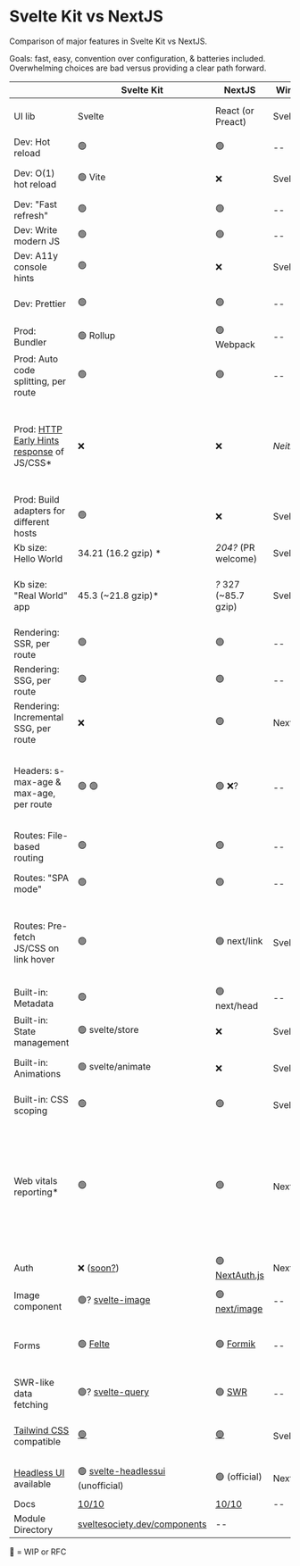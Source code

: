 # Svelte Kit vs NextJS

Comparison of major features in Svelte Kit vs NextJS.

Goals: fast, easy, convention over configuration, & batteries included.
Overwhelming choices are bad versus providing a clear path forward.

|                                                                                                 | Svelte Kit                                                                                              | NextJS                                                            | Winner    | Notes                                                                                                                                                                                                                                                                                                                                                             |
| ----------------------------------------------------------------------------------------------- | ------------------------------------------------------------------------------------------------------- | ----------------------------------------------------------------- | --------- | ----------------------------------------------------------------------------------------------------------------------------------------------------------------------------------------------------------------------------------------------------------------------------------------------------------------------------------------------------------------- |
| UI lib                                                                                          | Svelte                                                                                                  | React (or Preact)                                                 | SvelteKit | Svelte offers faster, more minimal DOM updates & smaller Kb client size.                                                                                                                                                                                                                                                                                          |
| Dev: Hot reload                                                                                 | 🟢                                                                                                      | 🟢                                                                | --        | I.e. Auto reload on file save.                                                                                                                                                                                                                                                                                                                                    |
| Dev: O(1) hot reload                                                                            | 🟢 Vite                                                                                                 | ❌                                                                | SvelteKit | I.e. Processes only the changed files. Fast even in big projects.                                                                                                                                                                                                                                                                                                 |
| Dev: "Fast refresh"                                                                             | 🟢                                                                                                      | 🟢                                                                | --        | I.e. UI state preserved across reloads.                                                                                                                                                                                                                                                                                                                           |
| Dev: Write modern JS                                                                            | 🟢                                                                                                      | 🟢                                                                | --        | Svelte compiler processes it. NextJS uses Babel for this.                                                                                                                                                                                                                                                                                                         |
| Dev: A11y console hints                                                                         | 🟢                                                                                                      | ❌                                                                | SvelteKit |                                                                                                                                                                                                                                                                                                                                                                   |
| Dev: Prettier                                                                                   | 🟢                                                                                                      | 🟢                                                                | --        | For `.svelte` or `.jsx` files. For SvelteKit, install `Svelte for VSCode` extension.                                                                                                                                                                                                                                                                              |
| Prod: Bundler                                                                                   | 🟢 Rollup                                                                                               | 🟢 Webpack                                                        | --        | E.g. Minify assets, etc.                                                                                                                                                                                                                                                                                                                                          |
| Prod: Auto code splitting, per route                                                            | 🟢                                                                                                      | 🟢                                                                | --        | I.e. Auto code splits JS & CSS per route & bundles appropriately.                                                                                                                                                                                                                                                                                                 |
| Prod: [HTTP Early Hints response](https://blog.cloudflare.com/early-hints/) of JS/CSS\*             | ❌                                                                                                      | ❌                                                                            | _Neither_     | Replaces HTTP2 Server Push. Send two responses: 1.) a 103 response status with headers listing resources to preload & preconnect; 2.) a standard 200 response status or similar. ([Cloudflare can do this for sites automatically](https://developers.cloudflare.com/cache/about/early-hints).)                                                                                                                                                                                              |
| Prod: Build adapters for different hosts                                                        | 🟢                                                                                                      | ❌                                                                | SvelteKit | SvelteKit provides easy portability. NextJS works best with Vercel.                                                                                                                                                                                                                                                                                               |
| Kb size: Hello World                                                                            | 34.21 (16.2 gzip) \*                                                                            | _204?_ (PR welcome)                                                           | SvelteKit | \*June 11, 2022                                                                                                                                                                                                                                                                               |
| Kb size: "Real World" app                                                                       | 45.3 (~21.8 gzip)\*                                                                                     | _?_ 327 (~85.7 gzip)                                              | SvelteKit | \*Mar 13, 2021 <https://realworld.svelte.dev/>, <https://svelte.dev/blog/sapper-towards-the-ideal-web-app-framework>                                                                                                                                                                                                                                              |
| Rendering: SSR, per route                                                                       | 🟢                                                                                                      | 🟢                                                                | --        | I.e. Server-side rendered (at run time).                                                                                                                                                                                                                                                                                                                          |
| Rendering: SSG, per route                                                                       | 🟢                                                                                                      | 🟢                                                                | --        | I.e. Static (at build time).                                                                                                                                                                                                                                                                                                                                      |
| Rendering: Incremental SSG, per route                                                           | ❌                                                                                                      | 🟢                                                                | NextJS    | I.e. Static 'on demand' in production--first req dynamic then cached.                                                                                                                                                                                                                                                                                             |
| Headers: s-max-age & max-age, per route                                                         | 🟢 🟢                                                                                                   | 🟢 ❌?                                                             | --        | SvelteKit can set headers for server routes or specify max-age for client routes via load function. NextJS allows it for server routes, not client routes, but can be set via [vercel.json](https://vercel.com/docs/configuration#project/headers) if hosted on Vercel.                                                                                           |
| Routes: File-based routing                                                                      | 🟢                                                                                                      | 🟢                                                                | --        | For simplicity. Other routing utilities should be included.                                                                                                                                                                                                                                                                                                       |
| Routes: "SPA mode"                                                                              | 🟢                                                                                                      | 🟢                                                                | --        | SSR for initial page load, then client-side routing for subsequent pages.                                                                                                                                                                                                                                                                                         |
| Routes: Pre-fetch JS/CSS on link hover                                                          | 🟢                                                                                                      | 🟢 next/link                                                      | SvelteKit | Just add `sveltekit:prefetch` to a regular link. Svelte also offers a function prefetch all or some routes (via regex)--powerful! NextJS' requires using their link component; see docs. It's nicer to use regular links.                                                                                                                                         |
| Built-in: Metadata                                                                              | 🟢                                                                                                      | 🟢 next/head                                                      | --        | Place within `<svelte:head>...</svelte:head>`                                                                                                                                                                                                                                                                                                                     |
| Built-in: State management                                                                      | 🟢 svelte/store                                                                                         | ❌                                                                | SvelteKit | Ideal is one, easy, built-in way. React has many choices--Zustand is reasonable.                                                                                                                                                                                                                                                                                  |
| Built-in: Animations                                                                            | 🟢 svelte/animate                                                                                       | ❌                                                                | SvelteKit | 3rd-party options exist for React, but they're not as easy to use.                                                                                                                                                                                                                                                                                                |
| Built-in: CSS scoping                                                                           | 🟢                                                                                                      | 🟢                                                                | SvelteKit | Svelte's is automatic. NextJS' is via CSS modules or CSS in JSX (not as clean).                                                                                                                                                                                                                                                                                   |
| Web vitals reporting\*                                                                          | 🟢                                                                                                      | 🟢                                                                | NextJS    | \*Not super relevant as a framework feature anymore because easily added via analytics snippet now or via hosting platform provider. Cloudlfare Site Analytics offers web vital tracking with zero configuration; it's part of their JS snippet. [Vercel](https://vercel.com/docs/analytics) also offers it if using NextJS or NuxtJS & has a _superb_ dashboard. |
| Auth                                                                                            | ❌ ([soon?](https://github.com/sveltejs/kit/tree/master/examples/realworld.svelte.dev/src/routes/auth)) | 🟢 [NextAuth.js](https://next-auth.js.org)                        | NextJS    | NextAuth.js is defacto standard for NextJS; easy to use; email, social, &/or one-click link.                                                                                                                                                                                                                                                                      |
| Image component                                                                                 | 🟢? [svelte-image](https://svelte-image.matyunya.now.sh/)                                               | 🟢 [next/image](https://nextjs.org/docs/api-reference/next/image) | --        | Preferably optimized image generation with caching.                                                                                                                                                                                                                                                                                                               |
| Forms                                                                                           | 🟢 [Felte](https://felte.dev)                                                                           | 🟢 [Formik](https://formik.org)                                   | --        | Felte offers a nearly-native HTML5 form experience. Or [Sveltik](https://github.com/nathancahill/sveltik) is a port of Formik for React. Can use Yup for validation.                                                                                                                                                                                              |
| SWR-like data fetching                                                                          | 🟢? [svelte-query](https://github.com/SvelteStack/svelte-query)                                         | 🟢 [SWR](https://swr.vercel.app)                                  | --        | SWR is by Vercel. Easy fetch/isLoading/errors/caching.                                                                                                                                                                                                                                                                                                            |
| [Tailwind CSS](https://tailwindcss.com/) compatible                                                                                                                                                   | [🟢](https://github.com/svelte-add/tailwindcss)    | [🟢](https://nextjs.org/docs/basic-features/built-in-css-support)                                                            | SvelteKit        | Easy via [github.com/svelte-add/tailwindcss](github.com/svelte-add/tailwindcss). NextJS requires more steps, but [RFC](https://github.com/vercel/next.js/discussions/20030) for `npx init tailwind`                                                                                                                                                                                                    |
| [Headless UI](https://headlessui.dev/) available                                                                                                                                                      | 🟢 [svelte-headlessui](https://github.com/rgossiaux/svelte-headlessui) (unofficial)      | 🟢 (official)                                                       | NextJS    | Un-styled UI components (dropdown, slider, toggle, etc) from Tailwind creators.                                                                                                                                                                                                                                                                                   |
| Docs                                                                                            | [10/10](https://kit.svelte.dev/)                                                                                                   | [10/10](https://nextjs.org/docs)                                                             | --    |                                                                                                                                                                                                                                     
| Module Directory                                                                                            | [sveltesociety.dev/components](https://sveltesociety.dev/components/)                                                                                                  | --                                                             |     |                                                                                                                                                                                                                                                                                                                                                                     |

🚧 = WIP or RFC
